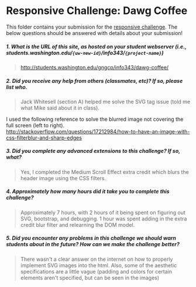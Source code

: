 # Responsive Challenge: Dawg Coffee

This folder contains your submission for the [responsive challenge](http://faculty.washington.edu/mikefree/info343/#/challenges/responsive). The below questions should be answered with details about your submission!

##### 1. What is the URL of this site, as hosted on your student webserver (i.e., students.washington.edu/<code>{uw-new-id}</code>/info343/<code>{project-name}</code>) #####
> http://students.washington.edu/gngcp/info343/dawg-coffee/

##### 2. Did you receive any help from others (classmates, etc)? If so, please list who. #####
> Jack Whitesell (section A) helped me solve the SVG tag issue (told me what Mike said about it in class).

I used the following reference to solve the blurred image not covering the full screen (left to right).
http://stackoverflow.com/questions/17212984/how-to-have-an-image-with-css-filterblur-and-sharp-edges 

##### 3. Did you complete any advanced extensions to this challenge? If so, what? #####
> Yes, I completed the Medium Scroll Effect extra credit which blurs the header image using the CSS filters.

##### 4. Approximately how many hours did it take you to complete this challenge? #####
> Approximately 7 hours, with 2 hours of it being spent on figuring out SVG, bootstrap, and debugging. 1 hour was spent adding in the extra credit blur filter and relearning the DOM model.

##### 5. Did you encounter any problems in this challenge we should warn students about in the future? How can we make the challenge better? #####
> There wasn't a clear answer on the internet on how to properly implement SVG images into the html. Also, some of the aesthetic specifications are a little vague (padding and colors for certain elements aren't specified, but can be seen in the images)

